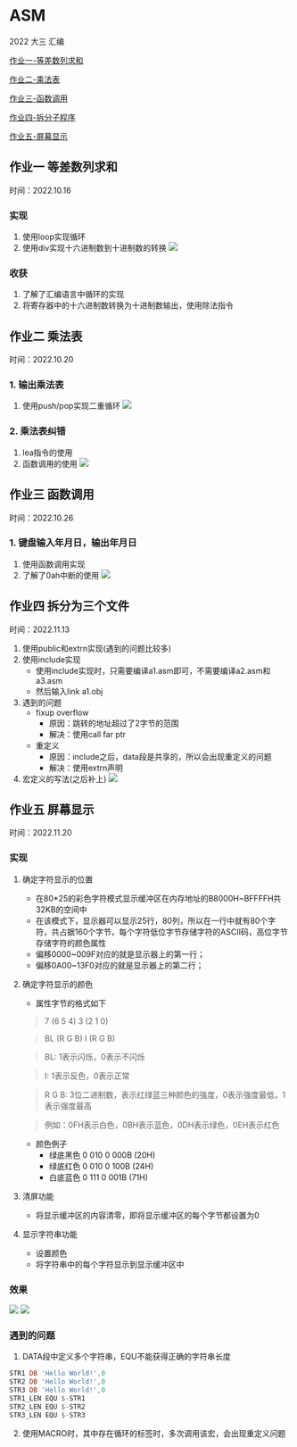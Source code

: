 # ASM
2022 大三 汇编

[作业一-等差数列求和](#作业一-等差数列求和)

[作业二-乘法表](#作业二-乘法表)

[作业三-函数调用](#作业三-函数调用)

[作业四-拆分子程序](#作业四-拆分为三个文件)

[作业五-屏幕显示](#作业五-屏幕显示)


## 作业一 等差数列求和
时间：2022.10.16

### 实现
1. 使用loop实现循环
2. 使用div实现十六进制数到十进制数的转换
![](./Homework1/sum.png)

### 收获
1. 了解了汇编语言中循环的实现
2. 将寄存器中的十六进制数转换为十进制数输出，使用除法指令

## 作业二 乘法表
时间：2022.10.20

### 1. 输出乘法表
1. 使用push/pop实现二重循环
![](./Homework2/9x9.png)

### 2. 乘法表纠错
1. lea指令的使用
2. 函数调用的使用
![](./Homework2/9x9err.png)

## 作业三 函数调用
时间：2022.10.26

### 1. 键盘输入年月日，输出年月日
1. 使用函数调用实现
2. 了解了0ah中断的使用
![](./Homework3/proc.png)

## 作业四 拆分为三个文件
时间：2022.11.13
1. 使用public和extrn实现(遇到的问题比较多)
2. 使用include实现
    - 使用include实现时，只需要编译a1.asm即可，不需要编译a2.asm和a3.asm
    - 然后输入link a1.obj
3. 遇到的问题
    - fixup overflow
        - 原因：跳转的地址超过了2字节的范围
        - 解决：使用call far ptr
    - 重定义
        - 原因：include之后，data段是共享的，所以会出现重定义的问题
        - 解决：使用extrn声明
4. 宏定义的写法(之后补上)
![](./Homework4/a.png)

## 作业五 屏幕显示
时间：2022.11.20  
### 实现  
1. 确定字符显示的位置
    - 在80*25的彩色字符模式显示缓冲区在内存地址的B8000H~BFFFFH共32KB的空间中
    - 在该模式下，显示器可以显示25行，80列，所以在一行中就有80个字符，共占据160个字节，每个字符低位字节存储字符的ASCII码，高位字节存储字符的颜色属性
    - 偏移0000~009F对应的就是显示器上的第一行；
    - 偏移0A00~13F0对应的就是显示器上的第二行；

2. 确定字符显示的颜色
    - 属性字节的格式如下
    > 7  (6 5 4) 3 (2 1 0)

    > BL (R G B) I (R G B)
    
    > BL: 1表示闪烁，0表示不闪烁
    
    > I: 1表示反色，0表示正常
    
    > R G B: 3位二进制数，表示红绿蓝三种颜色的强度，0表示强度最低，1表示强度最高

    > 例如：0FH表示白色，0BH表示蓝色，0DH表示绿色，0EH表示红色
    
    - 颜色例子
      - 绿底黑色 0 010 0 000B (20H)
      - 绿底红色 0 010 0 100B (24H)
      - 白底蓝色 0 111 0 001B (71H)

3. 清屏功能
   - 将显示缓冲区的内容清零，即将显示缓冲区的每个字节都设置为0

4. 显示字符串功能
   - 设置颜色
   - 将字符串中的每个字符显示到显示缓冲区中


### 效果
![](Homework5/闪烁1.png)
![](Homework5/闪烁2.png)

### 遇到的问题
1. DATA段中定义多个字符串，EQU不能获得正确的字符串长度
```asm
STR1 DB 'Hello World!',0
STR2 DB 'Hello World!',0
STR3 DB 'Hello World!',0
STR1_LEN EQU $-STR1
STR2_LEN EQU $-STR2
STR3_LEN EQU $-STR3
```

2. 使用MACRO时，其中存在循环的标签时，多次调用该宏，会出现重定义问题
